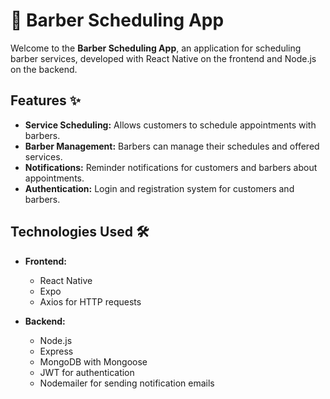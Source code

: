 # 💈 Barber Scheduling App

Welcome to the **Barber Scheduling App**, an application for scheduling barber services, developed with React Native on the frontend and Node.js on the backend.

## Features ✨

- **Service Scheduling:** Allows customers to schedule appointments with barbers.
- **Barber Management:** Barbers can manage their schedules and offered services.
- **Notifications:** Reminder notifications for customers and barbers about appointments.
- **Authentication:** Login and registration system for customers and barbers.

## Technologies Used 🛠️

- **Frontend:**
  - React Native
  - Expo
  - Axios for HTTP requests

- **Backend:**
  - Node.js
  - Express
  - MongoDB with Mongoose
  - JWT for authentication
  - Nodemailer for sending notification emails
